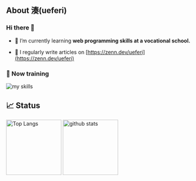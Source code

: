 ## About 湊(ueferi)

### Hi there 👋

- 🌱 I’m currently learning **web programming skills at a vocational school.**

- 📝 I regularly write articles on [https://zenn.dev/ueferi](https://zenn.dev/ueferi)

### 🌱 Now training

<img alt="my skills" src="https://skillicons.dev/icons?theme=light&perline=8&i=css,eclipse,git,github,html,java,js,md,mysql,php,py,vscode" />

## 📈 Status

<p align="left"> 
  <img alt="Top Langs" height="150px" src="https://github-readme-stats.vercel.app/api/top-langs/?username=ueferi&layout=compact&show_icons=true" />
  <img alt="github stats" height="150px" src="https://github-readme-stats.vercel.app/api?username=ueferi" />
</p>

<!--
**ueferi/ueferi** is a ✨ _special_ ✨ repository because its `README.md` (this file) appears on your GitHub profile.

Here are some ideas to get you started:

- 🔭 I’m currently working on ...
- 🌱 I’m currently learning ...
- 👯 I’m looking to collaborate on ...
- 🤔 I’m looking for help with ...
- 💬 Ask me about ...
- 📫 How to reach me: ...
- 😄 Pronouns: ...
- ⚡ Fun fact: ...
-->
